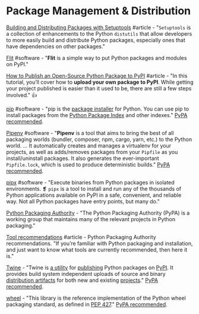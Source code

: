 # Package Management & Distribution

[Building and Distributing Packages with Setuptools](https://setuptools.readthedocs.io/en/latest/setuptools.html) \#article - "`Setuptools` is a collection of enhancements to the Python `distutils` that allow developers to more easily build and distribute Python packages, especially ones that have dependencies on other packages."

[Flit](https://flit.readthedocs.io/en/latest/) \#software - "**Flit** is a simple way to put Python packages and modules on PyPI."

[How to Publish an Open-Source Python Package to PyPI](https://realpython.com/pypi-publish-python-package/) \#article - "In this tutorial, you’ll cover how to **upload your own package to PyPI**. While getting your project published is easier than it used to be, there are still a few steps involved." 👍

[pip](https://pip.pypa.io/en/stable/) \#software - "pip is the [package installer](https://packaging.python.org/en/latest/current/) for Python. You can use pip to install packages from the [Python Package Index](https://pypi.org/) and other indexes." [PyPA recommended](https://packaging.python.org/guides/tool-recommendations/).

[Pipenv](https://docs.pipenv.org/en/latest/#pipenv-python-dev-workflow-for-humans) \#software - "**Pipenv** is a tool that aims to bring the best of all packaging worlds \(bundler, composer, npm, cargo, yarn, etc.\) to the Python world. _..._ It automatically creates and manages a virtualenv for your projects, as well as adds/removes packages from your `Pipfile` as you install/uninstall packages. It also generates the ever-important `Pipfile.lock`, which is used to produce deterministic builds." [PyPA recommended](https://packaging.python.org/guides/tool-recommendations/).

[pipx](https://pipxproject.github.io/pipx/) \#software - "Execute binaries from Python packages in isolated environments. ❡ `pipx` is a tool to install and run any of the thousands of Python applications available on PyPI in a safe, convenient, and reliable way. Not all Python packages have entry points, but many do."

[Python Packaging Authority](https://www.pypa.io/en/latest/) - "The Python Packaging Authority \(PyPA\) is a working group that maintains many of the relevant projects in Python packaging."

[Tool recommendations](https://packaging.python.org/guides/tool-recommendations/) \#article - Python Packaging Authority recommendations. "If you’re familiar with Python packaging and installation, and just want to know what tools are currently recommended, then here it is."

[Twine](https://github.com/pypa/twine) - "Twine is [a utility](https://pypi.org/project/twine/) for [publishing](https://packaging.python.org/tutorials/distributing-packages/) Python packages on [PyPI](https://pypi.org/). It provides build system independent uploads of source and binary [distribution artifacts](https://github.com/pypa/twine/blob/master/distributions) for both new and existing [projects](https://packaging.python.org/glossary/#term-project)." [PyPA recommended](https://packaging.python.org/guides/tool-recommendations/).

[wheel](https://wheel.readthedocs.io/en/latest/) - "This library is the reference implementation of the Python wheel packaging standard, as defined in [PEP 427](https://www.python.org/dev/peps/pep-0427/)." [PyPA recommended](https://packaging.python.org/guides/tool-recommendations/).

